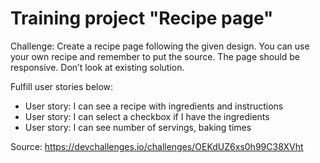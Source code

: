 # Training project "Recipe page"

Challenge: Create a recipe page following the given design. You can use your own recipe and remember to put the source. The page should be responsive. Don’t look at existing solution. 

Fulfill user stories below:

* User story: I can see a recipe with ingredients and instructions
* User story: I can select a checkbox if I have the ingredients
* User story: I can see number of servings, baking times

Source: https://devchallenges.io/challenges/OEKdUZ6xs0h99C38XVht